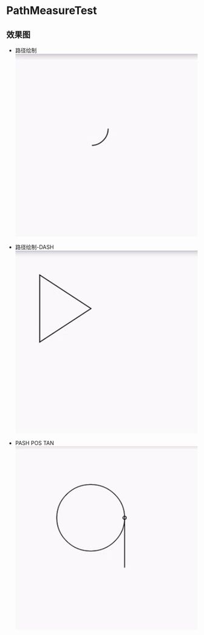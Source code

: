 # PathMeasureTest
## 效果图
* 路径绘制<br>
![路径绘制](https://github.com/liangjingdev/PathMeasureTest/raw/master/img/路径绘制.gif)

* 路径绘制-DASH<br>
![路径绘制-DASH](https://github.com/liangjingdev/PathMeasureTest/raw/master/img/路径绘制-DASH.gif)

* PASH POS TAN<br>
![PASHPOSTAN](https://github.com/liangjingdev/PathMeasureTest/raw/master/img/PATHPOSTAN.gif)
